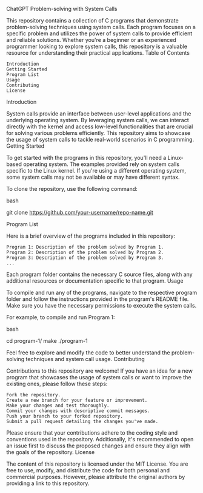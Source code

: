 ChatGPT
Problem-solving with System Calls

This repository contains a collection of C programs that demonstrate problem-solving techniques using system calls. Each program focuses on a specific problem and utilizes the power of system calls to provide efficient and reliable solutions. Whether you're a beginner or an experienced programmer looking to explore system calls, this repository is a valuable resource for understanding their practical applications.
Table of Contents

    Introduction
    Getting Started
    Program List
    Usage
    Contributing
    License

Introduction

System calls provide an interface between user-level applications and the underlying operating system. By leveraging system calls, we can interact directly with the kernel and access low-level functionalities that are crucial for solving various problems efficiently. This repository aims to showcase the usage of system calls to tackle real-world scenarios in C programming.
Getting Started

To get started with the programs in this repository, you'll need a Linux-based operating system. The examples provided rely on system calls specific to the Linux kernel. If you're using a different operating system, some system calls may not be available or may have different syntax.

To clone the repository, use the following command:

bash

git clone https://github.com/your-username/repo-name.git

Program List

Here is a brief overview of the programs included in this repository:

    Program 1: Description of the problem solved by Program 1.
    Program 2: Description of the problem solved by Program 2.
    Program 3: Description of the problem solved by Program 3.
    ...

Each program folder contains the necessary C source files, along with any additional resources or documentation specific to that program.
Usage

To compile and run any of the programs, navigate to the respective program folder and follow the instructions provided in the program's README file. Make sure you have the necessary permissions to execute the system calls.

For example, to compile and run Program 1:

bash

cd program-1/
make
./program-1

Feel free to explore and modify the code to better understand the problem-solving techniques and system call usage.
Contributing

Contributions to this repository are welcome! If you have an idea for a new program that showcases the usage of system calls or want to improve the existing ones, please follow these steps:

    Fork the repository.
    Create a new branch for your feature or improvement.
    Make your changes and test thoroughly.
    Commit your changes with descriptive commit messages.
    Push your branch to your forked repository.
    Submit a pull request detailing the changes you've made.

Please ensure that your contributions adhere to the coding style and conventions used in the repository. Additionally, it's recommended to open an issue first to discuss the proposed changes and ensure they align with the goals of the repository.
License

The content of this repository is licensed under the MIT License. You are free to use, modify, and distribute the code for both personal and commercial purposes. However, please attribute the original authors by providing a link to this repository.
